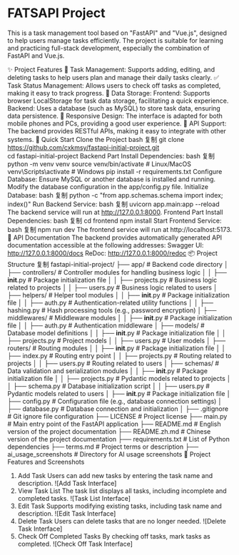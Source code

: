 <!-- by 2205308010338蒙思勇 -->
# FATSAPI Project

This is a task management tool based on "FastAPI" and "Vue.js", designed to help users manage tasks efficiently. The project is suitable for learning and practicing full-stack development, especially the combination of FastAPI and Vue.js.

✨ Project Features
📝 Task Management: Supports adding, editing, and deleting tasks to help users plan and manage their daily tasks clearly.
✅ Task Status Management: Allows users to check off tasks as completed, making it easy to track progress.
💾 Data Storage:
Frontend: Supports browser LocalStorage for task data storage, facilitating a quick experience.
Backend: Uses a database (such as MySQL) to store task data, ensuring data persistence.
🎨 Responsive Design: The interface is adapted for both mobile phones and PCs, providing a good user experience.
🔗 API Support: The backend provides RESTful APIs, making it easy to integrate with other systems.
🚀 Quick Start
Clone the Project
bash
复制
git clone https://github.com/cxkmsy/fastapi-initial-project.git  
cd fastapi-initial-project
Backend Part
Install Dependencies:
bash
复制
python -m venv venv
source venv/bin/activate  # Linux/MacOS
venv\Scripts\activate     # Windows
pip install -r requirements.txt
Configure Database:
Ensure MySQL or another database is installed and running.
Modify the database configuration in the app/config.py file.
Initialize Database:
bash
复制
python -c "from app.schemas.schema import index; index()"
Run Backend Service:
bash
复制
uvicorn app.main:app --reload
The backend service will run at http://127.0.0.1:8000.
Frontend Part
Install Dependencies:
bash
复制
cd frontend
npm install
Start Frontend Service:
bash
复制
npm run dev
The frontend service will run at http://localhost:5173.
📮 API Documentation
The backend provides automatically generated API documentation accessible at the following addresses:
Swagger UI: http://127.0.0.1:8000/docs
ReDoc: http://127.0.0.1:8000/redoc
📦 Project Structure
复制
fastapi-initial-project/
├── app/                  # Backend code directory
│   ├── controllers/      # Controller modules for handling business logic
│   │   ├── __init__.py   # Package initialization file
│   │   ├── projects.py   # Business logic related to projects
│   │   ├── users.py      # Business logic related to users
│   ├── helpers/          # Helper tool modules
│   │   ├── __init__.py   # Package initialization file
│   │   ├── auth.py       # Authentication-related utility functions
│   │   ├── hashing.py    # Hash processing tools (e.g., password encryption)
│   ├── middlewares/      # Middleware modules
│   │   ├── __init__.py   # Package initialization file
│   │   ├── auth.py       # Authentication middleware
│   ├── models/           # Database model definitions
│   │   ├── __init__.py   # Package initialization file
│   │   ├── projects.py   # Project models
│   │   ├── users.py      # User models
│   ├── routers/          # Routing modules
│   │   ├── __init__.py   # Package initialization file
│   │   ├── index.py      # Routing entry point
│   │   ├── projects.py   # Routing related to projects
│   │   ├── users.py      # Routing related to users
│   ├── schemas/          # Data validation and serialization modules
│   │   ├── __init__.py   # Package initialization file
│   │   ├── projects.py   # Pydantic models related to projects
│   │   ├── schema.py     # Database initialization script
│   │   ├── users.py      # Pydantic models related to users
│   ├── __init__.py       # Package initialization file
│   ├── config.py         # Configuration file (e.g., database connection settings)
│   ├── database.py       # Database connection and initialization
│
├── .gitignore            # Git ignore file configuration
├── LICENSE               # Project license
├── main.py               # Main entry point of the FastAPI application
├── README.md             # English version of the project documentation
├── README.zh.md          # Chinese version of the project documentation
├── requirements.txt      # List of Python dependencies
├── terms.md              # Project terms or description
├── ai_usage_screenshots  # Directory for AI usage screenshots
📸 Project Features and Screenshots
1. Add Task
Users can add new tasks by entering the task name and description.
![Add Task Interface]
2. View Task List
The task list displays all tasks, including incomplete and completed tasks.
![Task List Interface]
3. Edit Task
Supports modifying existing tasks, including task name and description.
![Edit Task Interface]
4. Delete Task
Users can delete tasks that are no longer needed.
![Delete Task Interface]
5. Check Off Completed Tasks
By checking off tasks, mark tasks as completed.
![Check Off Task Interface]
<!-- by 2205308010338蒙思勇 -->